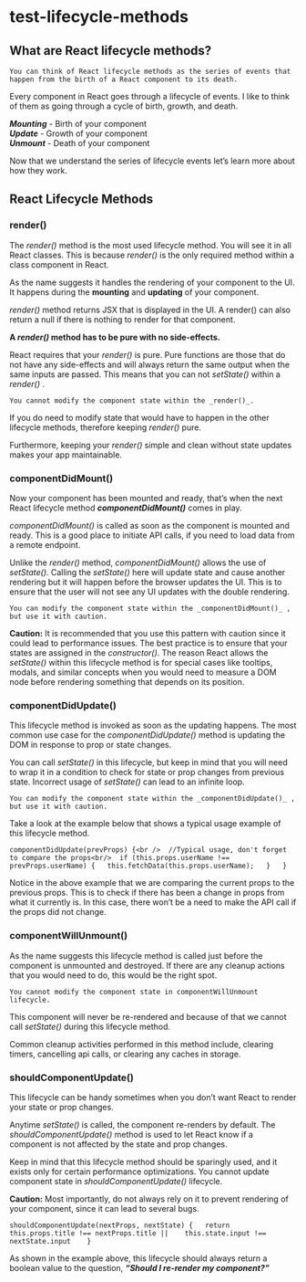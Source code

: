 # test-lifecycle-methods

## What are React lifecycle methods?

`You can think of React lifecycle methods as the series of events that happen from the birth of a React component to its death.`

Every component in React goes through a lifecycle of events. 
I like to think of them as going through a cycle of birth, growth, and death.

***Mounting*** - Birth of your component   
***Update*** - Growth of your component  
***Unmount*** - Death of your component  
      
Now that we understand the series of lifecycle events let’s learn more about how they work.

## React Lifecycle Methods

### render()

The _render()_ method is the most used lifecycle method. You will see it in all React classes. This is because _render()_ is the only required method within a class component in React.

As the name suggests it handles the rendering of your component to the UI. It happens during the **mounting** and **updating** of your component.

_render()_ method returns JSX that is displayed in the UI. A render() can also return a null if there is nothing to render for that component.

**A _render()_ method has to be pure with no side-effects.**

React requires that your _render()_ is pure. Pure functions are those that do not have any side-effects and will always return the same output when the same inputs are passed. This means that you can not _setState()_ within a _render()_ .

`You cannot modify the component state within the _render()_.`

If you do need to modify state that would have to happen in the other lifecycle methods, therefore keeping _render()_ pure.

Furthermore, keeping your _render()_ simple and clean without state updates makes your app maintainable.

### componentDidMount()

Now your component has been mounted and ready, that’s when the next React lifecycle method ***_componentDidMount()_*** comes in play.

_componentDidMount()_ is called as soon as the component is mounted and ready. This is a good place to initiate API calls, if you need to load data from a remote endpoint.

Unlike the _render()_ method, _componentDidMount()_ allows the use of _setState()_. Calling the _setState()_ here will update state and cause another rendering but it will happen before the browser updates the UI. This is to ensure that the user will not see any UI updates with the double rendering.

`You can modify the component state within the _componentDidMount()_ , but use it with caution.`

**Caution:** It is recommended that you use this pattern with caution since it could lead to performance issues. The best practice is to ensure that your states are assigned in the _constructor()_. The reason React allows the _setState()_ within this lifecycle method is for special cases like tooltips, modals, and similar concepts when you would need to measure a DOM node before rendering something that depends on its position.

### componentDidUpdate()

This lifecycle method is invoked as soon as the updating happens. The most common use case for the _componentDidUpdate()_ method is updating the DOM in response to prop or state changes.

You can call _setState()_ in this lifecycle, but keep in mind that you will need to wrap it in a condition to check for state or prop changes from previous state. Incorrect usage of _setState()_ can lead to an infinite loop.

`You can modify the component state within the _componentDidUpdate()_ , but use it with caution.`

Take a look at the example below that shows a typical usage example of this lifecycle method.

`componentDidUpdate(prevProps) {<br /> 
      //Typical usage, don't forget to compare the props<br/> 
      if (this.props.userName !== prevProps.userName) {  
            this.fetchData(this.props.userName);  
      }  
}`  

Notice in the above example that we are comparing the current props to the previous props. This is to check if there has been a change in props from what it currently is. In this case, there won’t be a need to make the API call if the props did not change.

### componentWillUnmount()

As the name suggests this lifecycle method is called just before the component is unmounted and destroyed. If there are any cleanup actions that you would need to do, this would be the right spot.

`You cannot modify the component state in componentWillUnmount lifecycle.`

This component will never be re-rendered and because of that we cannot call _setState()_ during this lifecycle method.

Common cleanup activities performed in this method include, clearing timers, cancelling api calls, or clearing any caches in storage.

### shouldComponentUpdate()

This lifecycle can be handy sometimes when you don’t want React to render your state or prop changes.

Anytime _setState()_ is called, the component re-renders by default. The _shouldComponentUpdate()_ method is used to let React know if a component is not affected by the state and prop changes.

Keep in mind that this lifecycle method should be sparingly used, and it exists only for certain performance optimizations. You cannot update component state in _shouldComponentUpdate()_ lifecycle.

**Caution:** Most importantly, do not always rely on it to prevent rendering of your component, since it can lead to several bugs.

`shouldComponentUpdate(nextProps, nextState) {  
      return this.props.title !== nextProps.title ||   
            this.state.input !== nextState.input   
}`  

As shown in the example above, this lifecycle should always return a boolean value to the question, **_“Should I re-render my component?”_**
